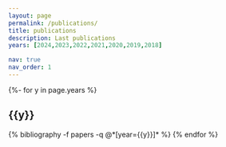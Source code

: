 ```yaml
---
layout: page
permalink: /publications/
title: publications
description: Last publications
years: [2024,2023,2022,2021,2020,2019,2018]

nav: true
nav_order: 1
---
```

<!-- _pages/publications.md -->
<div class="publications">

{%- for y in page.years %}
  <h2 class="year">{{y}}</h2>
  {% bibliography -f papers -q @*[year={{y}}]* %}
{% endfor %}

</div>
